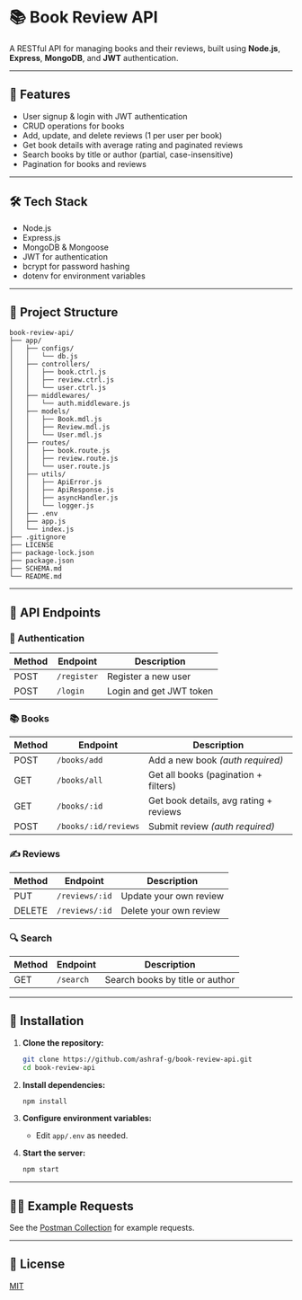 # 📚 Book Review API

A RESTful API for managing books and their reviews, built using **Node.js**, **Express**, **MongoDB**, and **JWT** authentication.

---

## 🚀 Features

- User signup & login with JWT authentication
- CRUD operations for books
- Add, update, and delete reviews (1 per user per book)
- Get book details with average rating and paginated reviews
- Search books by title or author (partial, case-insensitive)
- Pagination for books and reviews

---

## 🛠️ Tech Stack

- Node.js
- Express.js
- MongoDB & Mongoose
- JWT for authentication
- bcrypt for password hashing
- dotenv for environment variables

---

## 📁 Project Structure

```
book-review-api/
├── app/
│   ├── configs/
│   │   └── db.js
│   ├── controllers/
│   │   ├── book.ctrl.js
│   │   ├── review.ctrl.js
│   │   └── user.ctrl.js
│   ├── middlewares/
│   │   └── auth.middleware.js
│   ├── models/
│   │   ├── Book.mdl.js
│   │   ├── Review.mdl.js
│   │   └── User.mdl.js
│   ├── routes/
│   │   ├── book.route.js
│   │   ├── review.route.js
│   │   └── user.route.js
│   ├── utils/
│   │   ├── ApiError.js
│   │   ├── ApiResponse.js
│   │   ├── asyncHandler.js
│   │   └── logger.js
│   ├── .env
│   ├── app.js
│   └── index.js
├── .gitignore
├── LICENSE
├── package-lock.json
├── package.json
├── SCHEMA.md
└── README.md
```

---

## 🧪 API Endpoints

### 🔐 Authentication

| Method | Endpoint    | Description             |
| ------ | ----------- | ----------------------- |
| POST   | `/register` | Register a new user     |
| POST   | `/login`    | Login and get JWT token |

### 📚 Books

| Method | Endpoint             | Description                            |
| ------ | -------------------- | -------------------------------------- |
| POST   | `/books/add`         | Add a new book _(auth required)_       |
| GET    | `/books/all`         | Get all books (pagination + filters)   |
| GET    | `/books/:id`         | Get book details, avg rating + reviews |
| POST   | `/books/:id/reviews` | Submit review _(auth required)_        |

### ✍️ Reviews

| Method | Endpoint       | Description            |
| ------ | -------------- | ---------------------- |
| PUT    | `/reviews/:id` | Update your own review |
| DELETE | `/reviews/:id` | Delete your own review |

### 🔍 Search

| Method | Endpoint  | Description                     |
| ------ | --------- | ------------------------------- |
| GET    | `/search` | Search books by title or author |

---

## 🏁 Installation

1. **Clone the repository:**

   ```sh
   git clone https://github.com/ashraf-g/book-review-api.git
   cd book-review-api
   ```

2. **Install dependencies:**

   ```sh
   npm install
   ```

3. **Configure environment variables:**

   - Edit `app/.env` as needed.

4. **Start the server:**
   ```sh
   npm start
   ```

---

## 🧑‍💻 Example Requests

See the [Postman Collection](https://documenter.getpostman.com/view/32808632/2sB2qXkiRd) for example requests.

---

## 📄 License

[MIT](./LICENSE)
